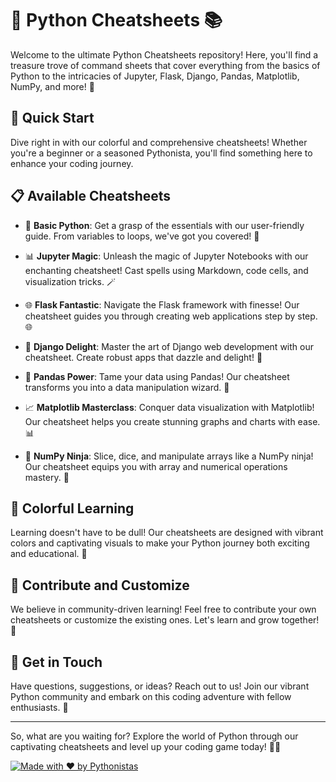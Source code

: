 # 🐍 Python Cheatsheets 📚

Welcome to the ultimate Python Cheatsheets repository! Here, you'll find a treasure trove of command sheets that cover everything from the basics of Python to the intricacies of Jupyter, Flask, Django, Pandas, Matplotlib, NumPy, and more! 🎉

## 🚀 Quick Start

Dive right in with our colorful and comprehensive cheatsheets! Whether you're a beginner or a seasoned Pythonista, you'll find something here to enhance your coding journey.

## 📋 Available Cheatsheets

- 🐣 **Basic Python**: Get a grasp of the essentials with our user-friendly guide. From variables to loops, we've got you covered! 🌟

- 📊 **Jupyter Magic**: Unleash the magic of Jupyter Notebooks with our enchanting cheatsheet! Cast spells using Markdown, code cells, and visualization tricks. 🪄

- 🌐 **Flask Fantastic**: Navigate the Flask framework with finesse! Our cheatsheet guides you through creating web applications step by step. 🌐

- 🎩 **Django Delight**: Master the art of Django web development with our cheatsheet. Create robust apps that dazzle and delight! 💫

- 🐼 **Pandas Power**: Tame your data using Pandas! Our cheatsheet transforms you into a data manipulation wizard. 🐼

- 📈 **Matplotlib Masterclass**: Conquer data visualization with Matplotlib! Our cheatsheet helps you create stunning graphs and charts with ease. 📊

- 🔢 **NumPy Ninja**: Slice, dice, and manipulate arrays like a NumPy ninja! Our cheatsheet equips you with array and numerical operations mastery. 🔢

## 🎨 Colorful Learning

Learning doesn't have to be dull! Our cheatsheets are designed with vibrant colors and captivating visuals to make your Python journey both exciting and educational. 🌈

## 🌟 Contribute and Customize

We believe in community-driven learning! Feel free to contribute your own cheatsheets or customize the existing ones. Let's learn and grow together! 🌱

## 💌 Get in Touch

Have questions, suggestions, or ideas? Reach out to us! Join our vibrant Python community and embark on this coding adventure with fellow enthusiasts. 💌

---

So, what are you waiting for? Explore the world of Python through our captivating cheatsheets and level up your coding game today! 🚀🐍

[![Made with ❤️ by Pythonistas](https://img.shields.io/badge/Made%20with%20%E2%9D%A4%EF%B8%8F%20by-kunalarya873-red)](https://github.com/kunalarya873)
